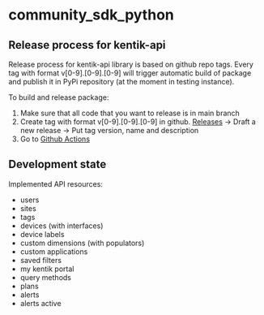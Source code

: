 # community_sdk_python

## Release process for kentik-api

Release process for kentik-api library is based on github repo tags. Every tag with format v[0-9].[0-9].[0-9] will trigger automatic build of package and publish it in PyPi repository (at the moment in testing instance).

To build and release package:
1. Make sure that all code that you want to release is in main branch
1. Create tag with format v[0-9].[0-9].[0-9] in github. [Releases](https://github.com/kentik/community_sdk_python/releases) -> Draft a new release -> Put tag version, name and description
1. Go to [Github Actions](https://github.com/kentik/community_sdk_python/actions)


## Development state

Implemented API resources:
- users
- sites
- tags
- devices (with interfaces)
- device labels
- custom dimensions (with populators)
- custom applications
- saved filters
- my kentik portal
- query methods
- plans
- alerts
- alerts active
